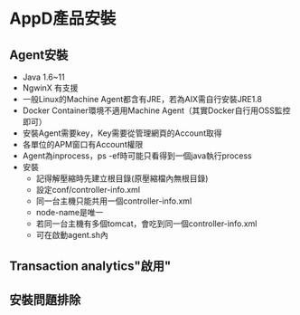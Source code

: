# AppD產品安裝

## Agent安裝 
- Java 1.6~11
- NgwinX 有支援
- 一般Linux的Machine Agent都含有JRE，若為AIX需自行安裝JRE1.8
- Docker Container環境不適用Machine Agent（其實Docker自行用OSS監控即可）
- 安裝Agent需要key，Key需要從管理網頁的Account取得
- 各單位的APM窗口有Account權限
- Agent為inprocess，ps -ef時可能只看得到一個java執行process
- 安裝
	- 記得解壓縮時先建立根目錄(原壓縮檔內無根目錄)
	- 設定conf/controller-info.xml
	- 同一台主機只能共用一個controller-info.xml
	- node-name是唯一
	- 若同一台主機有多個tomcat，會吃到同一個controller-info.xml
	- 可在啟動agent.sh內

## Transaction analytics"啟用"

## 安裝問題排除
<!--stackedit_data:
eyJoaXN0b3J5IjpbLTEzMDU3NjEzODIsMTA3MzMwOTkwNSwtOD
IxMzY2ODMwLC0xOTU1MTAzMTQyLC03MTYxMzM5NzcsMTQ3NDM0
OTY4NV19
-->